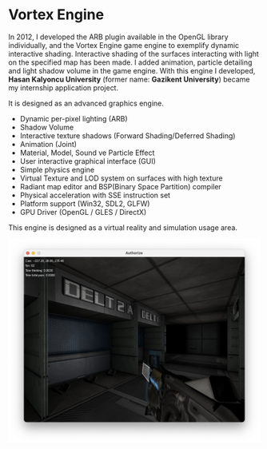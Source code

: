 # Vortex Engine

In 2012, I developed the ARB plugin available in the OpenGL library individually, and the Vortex Engine game engine to exemplify dynamic interactive shading. Interactive shading of the surfaces interacting with light on the specified map has been made. I added animation, particle detailing and light shadow volume in the game engine. With this engine I developed, __Hasan Kalyoncu University__ (former name: __Gazikent University__) became my internship application project.

It is designed as an advanced graphics engine.

* Dynamic per-pixel lighting (ARB)
* Shadow Volume
* Interactive texture shadows (Forward Shading/Deferred Shading)
* Animation (Joint)
* Material, Model, Sound ve Particle Effect
* User interactive graphical interface (GUI)
* Simple physics engine
* Virtual Texture and LOD system on surfaces with high texture
* Radiant map editor and BSP(Binary Space Partition) compiler
* Physical acceleration with SSE instruction set
* Platform support (Win32, SDL2, GLFW)
* GPU Driver (OpenGL / GLES / DirectX)

This engine is designed as a virtual reality and simulation usage area.

![Vortex Engine](assets/vortex-1.png)
